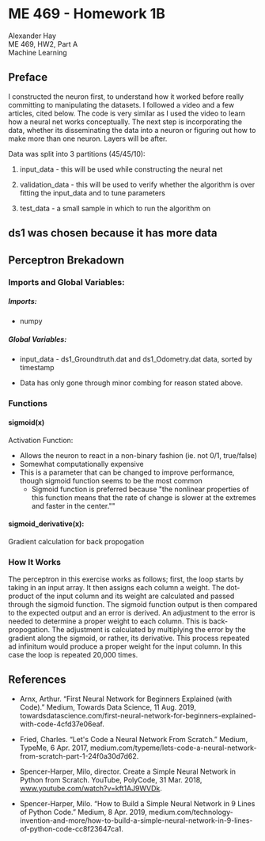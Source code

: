 # ME 469 - Homework 1B

Alexander Hay<br/>
ME 469, HW2, Part A<br/>
Machine Learning

## Preface

I constructed the neuron first, to understand how it worked before really committing to manipulating the datasets. I followed a video and a few articles, cited below. The code is very similar as I used the video to learn how a neural net works conceptually. The next step is incorporating the data, whether its disseminating the data into a neuron or figuring out how to make more than one neuron. Layers will be after.

Data was split into 3 partitions (45/45/10):

1) input_data - this will be used while constructing the neural net

2) validation_data - this will be used to verify whether the algorithm is over fitting the input_data and to tune parameters

3) test_data - a small sample in which to run the algorithm on

ds1 was chosen because it has more data
---------------------------------
## Perceptron Brekadown

### Imports and Global Variables:

##### Imports:
+ numpy

##### Global Variables:

+ input_data - ds1_Groundtruth.dat and ds1_Odometry.dat data, sorted by timestamp

+ Data has only gone through minor combing for reason stated above.

### Functions

#### sigmoid(x)
Activation Function:
+ Allows the neuron to react in a non-binary fashion (ie. not 0/1, true/false)
+ Somewhat computationally expensive
+ This is a parameter that can be changed to improve performance, though
  sigmoid function seems to be the most common
  + Sigmoid function is preferred because "the nonlinear properties of this
    function means that the rate of change is slower at the extremes and
    faster in the center.""

#### sigmoid_derivative(x):
Gradient calculation for back propogation

### How It Works

The perceptron in this exercise works as follows; first, the loop starts by taking in an input array. It then assigns each column a weight. The dot-product of the input column and its weight are calculated and passed through the sigmoid function. The sigmoid function output is then compared to the expected output and an error is derived. An adjustment to the error is needed to determine a proper weight to each column. This is back-propogation. The adjustment is calculated by multiplying the error by the gradient along the sigmoid, or rather, its derivative. This process repeated ad infinitum would produce a proper weight for the input column. In this case the loop is repeated 20,000 times.

## References
+ Arnx, Arthur. “First Neural Network for Beginners Explained (with Code).” Medium, Towards Data Science, 11 Aug. 2019, towardsdatascience.com/first-neural-network-for-beginners-explained-with-code-4cfd37e06eaf.

+ Fried, Charles. “Let's Code a Neural Network From Scratch.” Medium, TypeMe, 6 Apr. 2017, medium.com/typeme/lets-code-a-neural-network-from-scratch-part-1-24f0a30d7d62.

+ Spencer-Harper, Milo, director. Create a Simple Neural Network in Python from Scratch. YouTube, PolyCode, 31 Mar. 2018, www.youtube.com/watch?v=kft1AJ9WVDk.

+ Spencer-Harper, Milo. “How to Build a Simple Neural Network in 9 Lines of Python Code.” Medium, 8 Apr. 2019, medium.com/technology-invention-and-more/how-to-build-a-simple-neural-network-in-9-lines-of-python-code-cc8f23647ca1.
